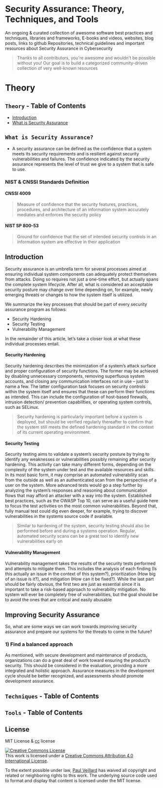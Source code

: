# Security Assurance: Theory, Techniques, and Tools


An ongoing & curated collection of awesome software best practices and techniques, libraries and frameworks, E-books and videos, websites, blog posts, links to github Repositories, technical guidelines and important resources about Security Assurance in Cybersecurity
> Thanks to all contributors, you're awesome and wouldn't be possible without you! Our goal is to build a categorized community-driven collection of very well-known resources

# Theory

## `Theory` - Table of Contents
- [Introduction](#introduction)
- [What is Security Assurance ](#what-is-security-assurance)



##  `What is Security Assurance? `
- A security assurance can be defined as the confidence that a system meets its security requirements and is resilient against security vulnerabilities and failures. The confidence indicated by the security assurance represents the level of trust we give to a system that is safe to use.

### NIST & CNSSI Standards Definition

#### CNSSI 4009

> Measure of confidence that the security features, practices, procedures, and architecture of an information system accurately mediates and enforces the security policy

#### NIST SP 800-53

> Ground for confidence that the set of intended security controls in an information system are effective in their application

## Introduction

Security assurance is an umbrella term for several processes aimed at ensuring individual system components can adequately protect themselves from attacks. Doing so requires not just a one-time effort, but actually spans the complete system lifecycle. After all, what is considered an acceptable security posture may change over time depending on, for example, newly emerging threats or changes to how the system itself is utilized.


We summarize the key processes that should be part of every security assurance program as follows:

- Security Hardening
- Security Testing
- Vulnerability Management

In the remainder of this article, let’s take a closer look at what these individual processes entail.

#### Security Hardening
Security hardening describes the minimization of a system’s attack surface and proper configuration of security functions. The former may be achieved by disabling unnecessary components, removing superfluous system accounts, and closing any communication interfaces not in use – just to name a few. The latter configuration task focuses on security controls within the system itself and ensures that these can perform their functions as intended. This can include the configuration of host-based firewalls, intrusion detection/ prevention capabilities, or operating system controls, such as SELinux.

> Security hardening is particularly important before a system is deployed, but should be verified regularly thereafter to confirm that the system still meets the defined hardening standard in the context of its current operating environment.



#### Security Testing
Security testing aims to validate a system’s security posture by trying to identify any weaknesses or vulnerabilities possibly remaining after security hardening. This activity can take many different forms, depending on the complexity of the system under test and the available resources and skills. In its most basic form, it may comprise an automated vulnerability scan from the outside as well as an authenticated scan from the perspective of a user on the system. More advanced tests would go a step further by analyzing the system’s responses and reasoning about communication flows that may afford an attacker with a way into the system. Established best practices, such as the OWASP Top 10, can serve as a useful guide here to focus the test activities on the most common vulnerabilities. Beyond that, fully manual test could dig even deeper, for example, trying to discover vulnerabilities in the systems source code if available.

> Similar to hardening of the system, security testing should also be performed before and during a systems operation. Regular, automated security scans can be a great tool to identify new vulnerabilities early on



#### Vulnerability Management
Vulnerability management takes the results of the security tests performed and attempts to mitigate them. This includes the analysis of each finding (Is this actually an issue in the context of this system?), prioritization (How big of an issue is it?), and mitigation (How can it be fixed?). While the last part should be fairly obvious, the first two are just as essential since it is important to take a risk-based approach to vulnerability mitigation. No system will ever be completely free of vulnerabilities, but the goal should be to avoid the ones that are critical and easily abusable



## Improving Security Assurance
So, what are some ways we can work towards improving security assurance and prepare our systems for the threats to come in the future?

### 1) Find a balanced approach

As mentioned, with secure development and maintenance of products, organizations can do a great deal of work toward ensuring the product’s security. This should be considered in the evaluation, providing a more integrated and holistic approach. Assurance measures in the development cycle should be better recognized, and assessments should promote development assurance.



## `Techniques` - Table of Contents

## `Tools` - Table of Contents




## License
MIT License & [cc](https://creativecommons.org/licenses/by/4.0/) license

<a rel="license" href="http://creativecommons.org/licenses/by/4.0/"><img alt="Creative Commons License" style="border-width:0" src="https://i.creativecommons.org/l/by/4.0/88x31.png" /></a><br />This work is licensed under a <a rel="license" href="http://creativecommons.org/licenses/by/4.0/">Creative Commons Attribution 4.0 International License</a>.

To the extent possible under law, [Paul Veillard](https://github.com/paulveillard/) has waived all copyright and related or neighboring rights to this work.
The underlying source code used to format and display that content is licensed under the MIT license.
